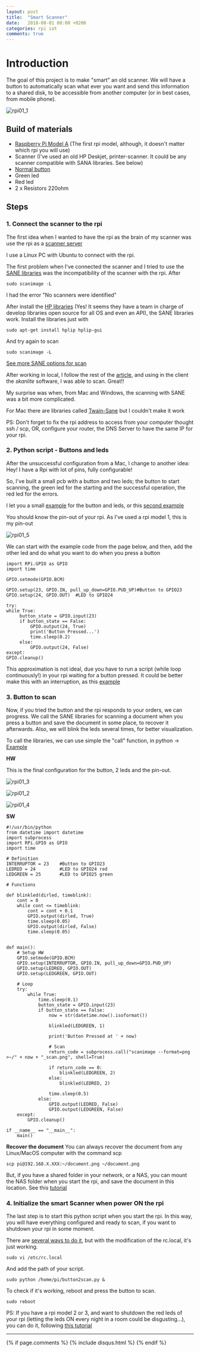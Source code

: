 ```yaml
---
layout: post
title:  "Smart Scanner"
date:   2018-08-01 08:00 +0200
categories: rpi iot
comments: true
---
```


# Introduction
The goal of this project is to make "smart" an old scanner.
We will have a button to automatically scan what ever you want and send this information to a shared disk, to be accessible from another computer (or in best cases, from mobile phone).

![rpi01_1](/assets/smart_scanner/general.JPG)

## Build of materials
- [Raspberry Pi Model A](https://www.adafruit.com/product/1344) (The first rpi model, although, it doesn't matter which rpi you will use)
- Scanner (I've used an old HP Deskjet, printer-scanner. It could be any scanner compatible with SANA libraries. See below)
- [Normal button](https://www.sparkfun.com/products/9190)
- Green led
- Red led
- 2 x Resistors 220ohm

## Steps
### 1. Connect the scanner to the rpi
The first idea when I wanted to have the rpi as the brain of my scanner was use the rpi as a [scanner server](https://samhobbs.co.uk/2014/07/raspberry-pi-print-scanner-server)

I use a Linux PC with Ubuntu to connect with the rpi.

The first problem when I've connected the scanner and I tried to use the [SANE libraries](https://help.ubuntu.com/community/sane) was the incompatibility of the scanner with the rpi.
After

    sudo scanimage -L

I had the error "No scanners were identified"

After install the [HP libraries](https://developers.hp.com/hp-linux-imaging-and-printing/binary_plugin.html) (Yes! It seems they have a team in charge of develop libraries open source for all OS and even an API), the SANE libraries work.
Install the libraries just with

    sudo apt-get install hplip hplip-gui

And try again to scan

    sudo scanimage -L

[See more SANE options for scan](http://manpages.ubuntu.com/manpages/bionic/en/man1/scanimage.1.html)

After working in local, I follow the rest of the [article](https://samhobbs.co.uk/2014/07/raspberry-pi-print-scanner-server), and using in the client the *skanlite* software, I was able to scan. Great!!

My surprise was when, from Mac and Windows, the scanning with SANE was a bit more complicated.

For Mac there are libraries called [Twain-Sane](http://www.ellert.se/twain-sane/) but I couldn't make it work

PS: Don't forget to fix the rpi address to access from your computer thought ssh / scp, OR, configure your router, the DNS Server to have the same IP for your rpi.

### 2. Python script - Buttons and leds
After the unsuccessful configuration from a Mac, I change to another idea: Hey! I have a Rpi with lot of pins, fully configurable!

So, I've built a small pcb with a button and two leds; the button to start scanning, the green led for the starting and the successful operation, the red led for the errors.

I let you a small [example](https://www.hackster.io/hardikrathod/push-button-with-raspberry-pi-6b6928) for the button and leds, or this [second example](http://razzpisampler.oreilly.com/ch07.html)

You should know the pin-out of your rpi.
As I've used a rpi model 1, this is my pin-out

![rpi01_5](/assets/smart_scanner/rpi-pinout.jpg)


We can start with the example code from the page below, and then, add the other led and do what you want to do when you press a button

    import RPi.GPIO as GPIO
    import time

    GPIO.setmode(GPIO.BCM)

    GPIO.setup(23, GPIO.IN, pull_up_down=GPIO.PUD_UP)#Button to GPIO23
    GPIO.setup(24, GPIO.OUT)  #LED to GPIO24

    try:
    while True:
         button_state = GPIO.input(23)
         if button_state == False:
             GPIO.output(24, True)
             print('Button Pressed...')
             time.sleep(0.2)
         else:
             GPIO.output(24, False)
    except:
    GPIO.cleanup()

This approximation is not ideal, due you have to run a script (while loop continuously!) in your rpi waiting for a button pressed.
It could be better make this with an interruption, as this [example](http://shallowsky.com/blog/hardware/buttons-on-raspberry-pi.html)

### 3. Button to scan
Now, if you tried the button and the rpi responds to your orders, we can progress.
We call the SANE libraries for scanning a document when you press a button and save the document in some place, to recover it afterwards. Also, we will blink the leds several times, for better visualization.

To call the libraries, we can use simple the "call" function, in python -> [Example](https://stackoverflow.com/questions/89228/calling-an-external-command-in-python)

**HW**

This is the final configuration for the button, 2 leds and the pin-out.

![rpi01_3](/assets/smart_scanner/pcb-front.JPG)

![rpi01_2](/assets/smart_scanner/pcb-back.JPG)

![rpi01_4](/assets/smart_scanner/pinout.JPG)

**SW**

    #!/usr/bin/python
    from datetime import datetime
    import subprocess
    import RPi.GPIO as GPIO
    import time

    # Definition
    INTERRUPTOR = 23	#Button to GPIO23
    LEDRED = 24 		#LED to GPIO24 red
    LEDGREEN = 25		#LED to GPIO25 green

    # Functions

    def blinkled(dirled, timeblink):
    	cont = 0
    	while cont <= timeblink:
    		cont = cont + 0.1
    		GPIO.output(dirled, True)
    		time.sleep(0.05)
    		GPIO.output(dirled, False)
    		time.sleep(0.05)


    def main():
    	# Setup HW
    	GPIO.setmode(GPIO.BCM)
    	GPIO.setup(INTERRUPTOR, GPIO.IN, pull_up_down=GPIO.PUD_UP)
    	GPIO.setup(LEDRED, GPIO.OUT)
    	GPIO.setup(LEDGREEN, GPIO.OUT)

    	# Loop
    	try:
    		while True:
    			time.sleep(0.1)
    			button_state = GPIO.input(23)
    			if button_state == False:
    				now = str(datetime.now().isoformat())

    				blinkled(LEDGREEN, 1)

    				print('Button Pressed at ' + now)

    				# Scan
    				return_code = subprocess.call("scanimage --format=png >~/" + now + "_scan.png", shell=True)

    				if return_code == 0:
    					blinkled(LEDGREEN, 2)
    				else:
    					blinkled(LEDRED, 2)

    				time.sleep(0.5)
    			else:
    				GPIO.output(LEDRED, False)
    				GPIO.output(LEDGREEN, False)
    	except:
    		GPIO.cleanup()

    if __name__ == "__main__":
        main()

**Recover the document**
You can always recover the document from any Linux/MacOS computer with the command scp

    scp pi@192.168.X.XXX:~/document.png ~/document.png

But, if you have a shared folder in your network, or a NAS, you can mount the NAS folder when you start the rpi, and save the document in this location.
See this [tutorial](https://www.htpcguides.com/configure-nfs-server-and-nfs-client-raspberry-pi/)

### 4. Initialize the smart Scanner when power ON the rpi
The last step is to start this python script when you start the rpi. In this way, you will have everything configured and ready to scan, if you want to shutdown your rpi in some moment.

There are [several ways to do it](https://www.dexterindustries.com/howto/run-a-program-on-your-raspberry-pi-at-startup/), but with the modification of the rc.local, it's just working.

    sudo vi /etc/rc.local

And add the path of your script.

    sudo python /home/pi/button2scan.py &

To check if it's working, reboot and press the button to scan.

    sudo reboot

PS: If you have a rpi model 2 or 3, and want to shutdown the red leds of your rpi (letting the leds ON every night in a room could be disgusting...), you can do it, following [this tutorial](https://monkeyinmysoup.gitbooks.io/raspberry-pi/content/5.2-leds.html)

***

{% if page.comments %}
{% include disqus.html %}
{% endif %}
